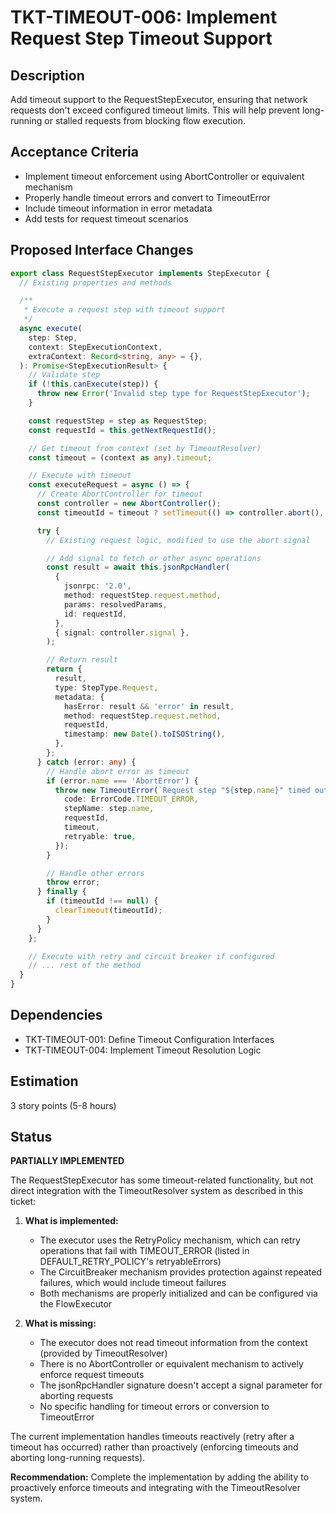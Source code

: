 # TKT-TIMEOUT-006: Implement Request Step Timeout Support

## Description

Add timeout support to the RequestStepExecutor, ensuring that network requests don't exceed configured timeout limits. This will help prevent long-running or stalled requests from blocking flow execution.

## Acceptance Criteria

- Implement timeout enforcement using AbortController or equivalent mechanism
- Properly handle timeout errors and convert to TimeoutError
- Include timeout information in error metadata
- Add tests for request timeout scenarios

## Proposed Interface Changes

```typescript
export class RequestStepExecutor implements StepExecutor {
  // Existing properties and methods

  /**
   * Execute a request step with timeout support
   */
  async execute(
    step: Step,
    context: StepExecutionContext,
    extraContext: Record<string, any> = {},
  ): Promise<StepExecutionResult> {
    // Validate step
    if (!this.canExecute(step)) {
      throw new Error('Invalid step type for RequestStepExecutor');
    }

    const requestStep = step as RequestStep;
    const requestId = this.getNextRequestId();

    // Get timeout from context (set by TimeoutResolver)
    const timeout = (context as any).timeout;

    // Execute with timeout
    const executeRequest = async () => {
      // Create AbortController for timeout
      const controller = new AbortController();
      const timeoutId = timeout ? setTimeout(() => controller.abort(), timeout) : null;

      try {
        // Existing request logic, modified to use the abort signal

        // Add signal to fetch or other async operations
        const result = await this.jsonRpcHandler(
          {
            jsonrpc: '2.0',
            method: requestStep.request.method,
            params: resolvedParams,
            id: requestId,
          },
          { signal: controller.signal },
        );

        // Return result
        return {
          result,
          type: StepType.Request,
          metadata: {
            hasError: result && 'error' in result,
            method: requestStep.request.method,
            requestId,
            timestamp: new Date().toISOString(),
          },
        };
      } catch (error: any) {
        // Handle abort error as timeout
        if (error.name === 'AbortError') {
          throw new TimeoutError(`Request step "${step.name}" timed out after ${timeout}ms`, {
            code: ErrorCode.TIMEOUT_ERROR,
            stepName: step.name,
            requestId,
            timeout,
            retryable: true,
          });
        }

        // Handle other errors
        throw error;
      } finally {
        if (timeoutId !== null) {
          clearTimeout(timeoutId);
        }
      }
    };

    // Execute with retry and circuit breaker if configured
    // ... rest of the method
  }
}
```

## Dependencies

- TKT-TIMEOUT-001: Define Timeout Configuration Interfaces
- TKT-TIMEOUT-004: Implement Timeout Resolution Logic

## Estimation

3 story points (5-8 hours)

## Status

**PARTIALLY IMPLEMENTED**

The RequestStepExecutor has some timeout-related functionality, but not direct integration with the TimeoutResolver system as described in this ticket:

1. **What is implemented:**
   - The executor uses the RetryPolicy mechanism, which can retry operations that fail with TIMEOUT_ERROR (listed in DEFAULT_RETRY_POLICY's retryableErrors)
   - The CircuitBreaker mechanism provides protection against repeated failures, which would include timeout failures
   - Both mechanisms are properly initialized and can be configured via the FlowExecutor

2. **What is missing:**
   - The executor does not read timeout information from the context (provided by TimeoutResolver)
   - There is no AbortController or equivalent mechanism to actively enforce request timeouts
   - The jsonRpcHandler signature doesn't accept a signal parameter for aborting requests
   - No specific handling for timeout errors or conversion to TimeoutError

The current implementation handles timeouts reactively (retry after a timeout has occurred) rather than proactively (enforcing timeouts and aborting long-running requests).

**Recommendation:** Complete the implementation by adding the ability to proactively enforce timeouts and integrating with the TimeoutResolver system.
